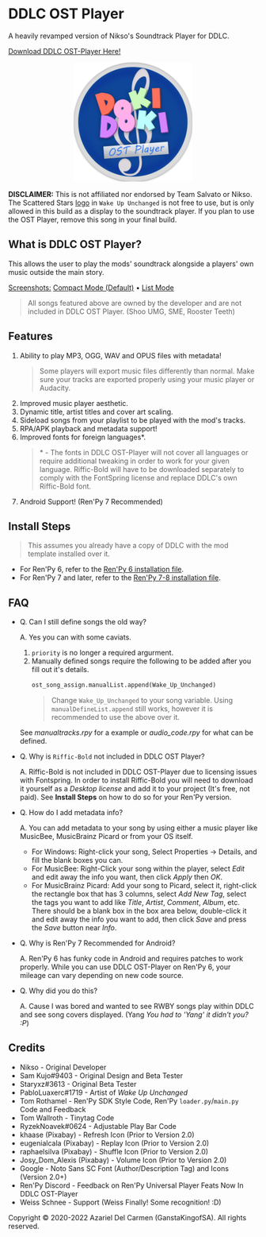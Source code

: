 # DDLC OST Player

A heavily revamped version of Nikso's Soundtrack Player for DDLC.

[Download DDLC OST-Player Here!](https://github.com/GanstaKingofSA/DDLC-OSTPlayer/releases/latest)

<p align="center">
   <img src=".github/assets/OSTPlayerLogo.png" alt="OST Player Logo" width=240x> 
</p>

**DISCLAIMER:** This is not affiliated nor endorsed by Team Salvato or Nikso. The Scattered Stars <u>logo</u> in `Wake Up Unchanged` is not free to use, but is only allowed in this build as a display to the soundtrack player. If you plan to use the OST Player, remove this song in your final build.

## What is DDLC OST Player?

This allows the user to play the mods' soundtrack alongside a players' own music outside the main story.

<u>Screenshots:</u> [Compact Mode (Default)](.github/assets/screenshot0001.png) • [List Mode](.github/assets/screenshot0002.png)

> All songs featured above are owned by the developer and are not included in DDLC OST Player. (Shoo UMG, SME, Rooster Teeth)

## Features

1. Ability to play MP3, OGG, WAV and OPUS files with metadata!
   > Some players will export music files differently than normal. Make sure your tracks are exported properly using your music player or Audacity.
2. Improved music player aesthetic.
3. Dynamic title, artist titles and cover art scaling.
4. Sideload songs from your playlist to be played with the mod's tracks.
5. RPA/APK playback and metadata support!
6. Improved fonts for foreign languages\*.
   > \* - The fonts in DDLC OST-Player will not cover all languages or require additional tweaking in order to work for your given language. Riffic-Bold will have to be downloaded separately to comply with the FontSpring license and replace DDLC's own Riffic-Bold font.
7. Android Support! (Ren'Py 7 Recommended)

## Install Steps

> This assumes you already have a copy of DDLC with the mod template installed over it.

- For Ren'Py 6, refer to the [Ren'Py 6 installation file](README_Ren'Py6.txt).
- For Ren'Py 7 and later, refer to the [Ren'Py 7-8 installation file](README_Ren'Py7-8.txt).

## FAQ

- Q. Can I still define songs the old way?

  A. Yes you can with some caviats.

  1.  `priority` is no longer a required argurment.
  2.  Manually defined songs require the following to be added after you fill out it's details.
      ```py
      ost_song_assign.manualList.append(Wake_Up_Unchanged)
      ```
      > Change `Wake_Up_Unchanged` to your song variable.
      > Using `manualDefineList.append` still works, however it is recommended to use the above over it.

  See _manualtracks.rpy_ for a example or _audio_code.rpy_ for what can be defined.

- Q. Why is `Riffic-Bold` not included in DDLC OST Player?

  A. Riffic-Bold is not included in DDLC OST-Player due to licensing issues with Fontspring. In order to install Riffic-Bold you will need to download it yourself as a _Desktop license_ and add it to your project (It's free, not paid). See **Install Steps** on how to do so for your Ren'Py version.

- Q. How do I add metadata info?

  A. You can add metadata to your song by using either a music player like MusicBee, MusicBrainz Picard or from your OS itself.

  - For Windows: Right-click your song, Select Properties -> Details, and fill the blank boxes you can.
  - For MusicBee: Right-Click your song within the player, select _Edit_ and edit away the info you want, then click _Apply_ then _OK_.
  - For MusicBrainz Picard: Add your song to Picard, select it, right-click the rectangle box that has 3 columns, select _Add New Tag_, select the tags you want to add like _Title_, _Artist_, _Comment_, _Album_, etc. There should be a blank box in the box area below, double-click it and edit away the info you want to add, then click _Save_ and press the _Save_ button near _Info_.

- Q. Why is Ren'Py 7 Recommended for Android?

  A. Ren'Py 6 has funky code in Android and requires patches to work properly. While you can use DDLC OST-Player on Ren'Py 6, your mileage can vary depending on new code source.

- Q. Why did you do this?

  A. Cause I was bored and wanted to see RWBY songs play within DDLC and see song covers displayed. (Yang _You had to 'Yang' it didn't you? :P_)

## Credits

- Nikso - Original Developer
- Sam Kujo#9403 - Original Design and Beta Tester
- Staryxz#3613 - Original Beta Tester
- PabloLuaxerc#1719 - Artist of _Wake Up Unchanged_
- Tom Rothamel - Ren'Py SDK Style Code, Ren'Py `loader.py`/`main.py` Code and Feedback
- Tom Wallroth - Tinytag Code
- RyzekNoavek#0624 - Adjustable Play Bar Code
- khaase (Pixabay) - Refresh Icon (Prior to Version 2.0)
- eugenialcala (Pixabay) - Replay Icon (Prior to Version 2.0)
- raphaelsilva (Pixabay) - Shuffle Icon (Prior to Version 2.0)
- Josy_Dom_Alexis (Pixabay) - Volume Icon (Prior to Version 2.0)
- Google - Noto Sans SC Font (Author/Description Tag) and Icons (Version 2.0+)
- Ren'Py Discord - Feedback on Ren'Py Universal Player Feats Now In DDLC OST-Player
- Weiss Schnee - Support (Weiss Finally! Some recognition! :D)

Copyright © 2020-2022 Azariel Del Carmen (GanstaKingofSA). All rights reserved.
